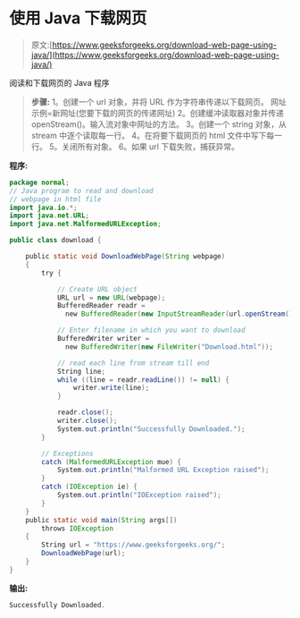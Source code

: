 # 使用 Java 下载网页

> 原文:[https://www.geeksforgeeks.org/download-web-page-using-java/](https://www.geeksforgeeks.org/download-web-page-using-java/)

阅读和下载网页的 Java 程序

> **步骤:**
> 1。创建一个 url 对象，并将 URL 作为字符串传递以下载网页。
> 网址示例=新网址(您要下载的网页的传递网址)
> 2。创建缓冲读取器对象并传递 openStream()。输入流对象中网址的方法。
> 3。创建一个 string 对象，从 stream 中逐个读取每一行。
> 4。在将要下载网页的 html 文件中写下每一行。
> 5。关闭所有对象。
> 6。如果 url 下载失败，捕获异常。

**程序:**

```java
package normal;
// Java program to read and download
// webpage in html file
import java.io.*;
import java.net.URL;
import java.net.MalformedURLException;

public class download {

    public static void DownloadWebPage(String webpage)
    {
        try {

            // Create URL object
            URL url = new URL(webpage);
            BufferedReader readr = 
              new BufferedReader(new InputStreamReader(url.openStream()));

            // Enter filename in which you want to download
            BufferedWriter writer = 
              new BufferedWriter(new FileWriter("Download.html"));

            // read each line from stream till end
            String line;
            while ((line = readr.readLine()) != null) {
                writer.write(line);
            }

            readr.close();
            writer.close();
            System.out.println("Successfully Downloaded.");
        }

        // Exceptions
        catch (MalformedURLException mue) {
            System.out.println("Malformed URL Exception raised");
        }
        catch (IOException ie) {
            System.out.println("IOException raised");
        }
    }
    public static void main(String args[])
        throws IOException
    {
        String url = "https://www.geeksforgeeks.org/";
        DownloadWebPage(url);
    }
}
```

**输出:**

```java
Successfully Downloaded.
```